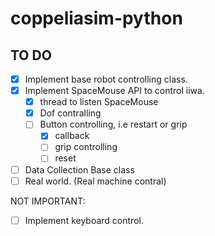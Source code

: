 # coppeliasim-python


## TO DO
- [x] Implement base robot controlling class.
- [x] Implement SpaceMouse API to control iiwa.
    - [x] thread to listen SpaceMouse
    - [x] Dof contralling
    - [ ] Button controlling, i.e restart or grip
        - [x] callback
        - [ ] grip controlling
        - [ ] reset
- [ ] Data Collection Base class
- [ ] Real world. (Real machine contral)

NOT IMPORTANT:
- [ ] Implement keyboard control.